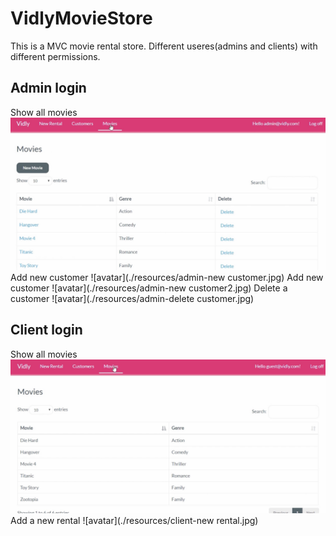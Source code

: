 # VidlyMovieStore
This is a MVC movie rental store. Different useres(admins and clients) with different permissions. 

## Admin login
Show all movies
![avatar](./resources/admin-movie.jpg)
Add new customer
![avatar](./resources/admin-new customer.jpg)
Add new customer
![avatar](./resources/admin-new customer2.jpg)
Delete a customer
![avatar](./resources/admin-delete customer.jpg)

## Client login
Show all movies
![avatar](./resources/client-movies.jpg)
Add a new rental
![avatar](./resources/client-new rental.jpg)
